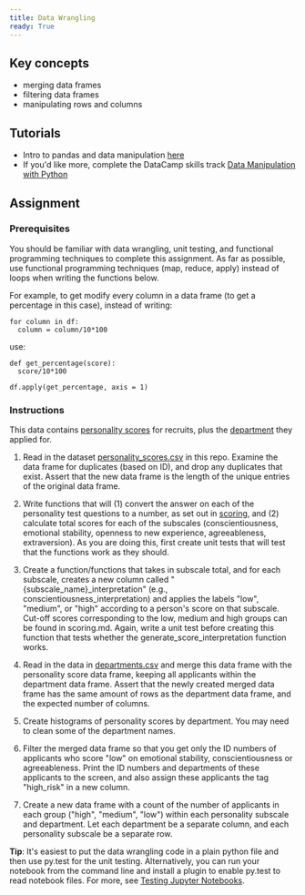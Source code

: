 ```yaml
---
title: Data Wrangling
ready: True
---
```


## Key concepts
- merging data frames
- filtering data frames
- manipulating rows and columns

## Tutorials
- Intro to pandas and data manipulation [here](https://www.kaggle.com/learn/pandas)
- If you'd like more, complete the DataCamp skills track [Data Manipulation with Python](https://www.datacamp.com/tracks/data-manipulation-with-python)


## Assignment

### Prerequisites
You should be familiar with data wrangling, unit testing, and functional programming techniques to complete this assignment. As far as possible, use functional programming techniques (map, reduce, apply) instead of loops when writing the functions below.

For example, to get modify every column in a data frame (to get a percentage in this case),  instead of writing:
```
for column in df:
  column = column/10*100
```

use:
```
def get_percentage(score):
  score/10*100

df.apply(get_percentage, axis = 1)
```

### Instructions

This data contains [personality scores](personality_scores.csv) for recruits, plus the [department](departments.csv) they applied for.

1. Read in the dataset [personality_scores.csv](personality_scores.csv) in this repo. Examine the data frame for duplicates (based on ID), and drop any duplicates that exist. Assert that the new data frame is the length of the unique entries of the original data frame.

2. Write functions that will (1) convert the answer on each of the personality test questions to a number, as set out in [scoring](scoring.txt), and (2) calculate total scores for each of the subscales (conscientiousness, emotional stability, openness to new experience, agreeableness, extraversion). As you are doing this, first create unit tests that will test that the functions work as they should.

3. Create a function/functions that takes in subscale total, and for each subscale, creates a new column called "{subscale_name}_interpretation" (e.g., conscientiousness_interpretation) and applies the labels "low", "medium", or "high" according to a person's score on that subscale. Cut-off scores corresponding to the low, medium and high groups can be found in scoring.md.  Again, write a unit test before creating this function that tests whether the generate_score_interpretation function works.

4. Read in the data in [departments.csv](departments.csv) and merge this data frame with the personality score data frame, keeping all applicants within the department data frame. Assert that the newly created merged data frame has the same amount of rows as the department data frame, and the expected number of columns.

5. Create histograms of personality scores by department. You may need to clean some of the department names.

6. Filter the merged data frame so that you get only the ID numbers of applicants who score "low" on emotional stability, conscientiousness or agreeableness. Print the ID numbers and departments of these applicants to the screen, and also assign these applicants the tag "high_risk" in a new column.

7. Create a new data frame with a count of the number of applicants in each group ("high", "medium", "low") within each personality subscale and department. Let each department be a separate column, and each personality subscale be a separate row.

**Tip**: It's easiest to put the data wrangling code in a plain python file and then use py.test for the unit testing. Alternatively, you can run your notebook from the command line and install a plugin to enable py.test to read notebook files. For more, see [Testing Jupyter Notebooks](http://www.blog.pythonlibrary.org/2018/10/16/testing-jupyter-notebooks/).
